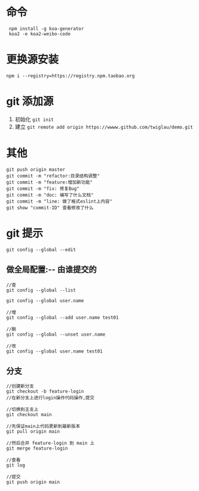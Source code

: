 # 命令

```shell
 npm install -g koa-generator
 koa2 -e koa2-weibo-code
```

# 更换源安装

```
npm i --registry=https://registry.npm.taobao.org
```

# git 添加源

1.  初始化
    `git init`
2.  建立
    `git remote add origin https://wwww.github.com/twiglau/demo.git`

# 其他

```shell
git push origin master
git commit -m "refactor:目录结构调整"
git commit -m "feature:增加新功能"
git commit -m "fix: 修复Bug"
git commit -m "doc: 编写了什么文档"
git commit -m "line: 做了格式eslint上内容"
git show "commit-ID" 查看修改了什么
```

# git 提示

`git config --global --edit`

## 做全局配置:-- 由谁提交的

```
//查
git config --global --list

git config --global user.name

//增
git config --global --add user.name test01

//删
git config --global --unset user.name

//改
git config --global user.name test01
```

## 分支
```
//创建新分支
git checkout -b feature-login
//在新分支上进行login操作代码操作,提交

//切换到主支上
git checkout main

//先保证main上代码更新到最新版本
git pull origin main

//然后合并 feature-login 到 main 上
git merge feature-login

//查看
git log

//提交
git push origin main
```
